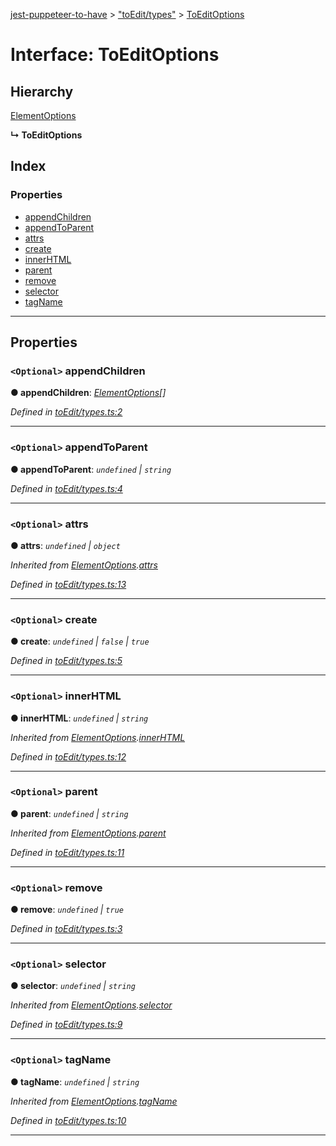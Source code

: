 [jest-puppeteer-to-have](../README.md) > ["toEdit/types"](../modules/_toedit_types_.md) > [ToEditOptions](../interfaces/_toedit_types_.toeditoptions.md)

# Interface: ToEditOptions

## Hierarchy

 [ElementOptions](_toedit_types_.elementoptions.md)

**↳ ToEditOptions**

## Index

### Properties

* [appendChildren](_toedit_types_.toeditoptions.md#appendchildren)
* [appendToParent](_toedit_types_.toeditoptions.md#appendtoparent)
* [attrs](_toedit_types_.toeditoptions.md#attrs)
* [create](_toedit_types_.toeditoptions.md#create)
* [innerHTML](_toedit_types_.toeditoptions.md#innerhtml)
* [parent](_toedit_types_.toeditoptions.md#parent)
* [remove](_toedit_types_.toeditoptions.md#remove)
* [selector](_toedit_types_.toeditoptions.md#selector)
* [tagName](_toedit_types_.toeditoptions.md#tagname)

---

## Properties

<a id="appendchildren"></a>

### `<Optional>` appendChildren

**● appendChildren**: *[ElementOptions](_toedit_types_.elementoptions.md)[]*

*Defined in [toEdit/types.ts:2](https://github.com/cancerberoSgx/jest-puppeteer-to-have/blob/a7ee247/src/toEdit/types.ts#L2)*

___
<a id="appendtoparent"></a>

### `<Optional>` appendToParent

**● appendToParent**: *`undefined` \| `string`*

*Defined in [toEdit/types.ts:4](https://github.com/cancerberoSgx/jest-puppeteer-to-have/blob/a7ee247/src/toEdit/types.ts#L4)*

___
<a id="attrs"></a>

### `<Optional>` attrs

**● attrs**: *`undefined` \| `object`*

*Inherited from [ElementOptions](_toedit_types_.elementoptions.md).[attrs](_toedit_types_.elementoptions.md#attrs)*

*Defined in [toEdit/types.ts:13](https://github.com/cancerberoSgx/jest-puppeteer-to-have/blob/a7ee247/src/toEdit/types.ts#L13)*

___
<a id="create"></a>

### `<Optional>` create

**● create**: *`undefined` \| `false` \| `true`*

*Defined in [toEdit/types.ts:5](https://github.com/cancerberoSgx/jest-puppeteer-to-have/blob/a7ee247/src/toEdit/types.ts#L5)*

___
<a id="innerhtml"></a>

### `<Optional>` innerHTML

**● innerHTML**: *`undefined` \| `string`*

*Inherited from [ElementOptions](_toedit_types_.elementoptions.md).[innerHTML](_toedit_types_.elementoptions.md#innerhtml)*

*Defined in [toEdit/types.ts:12](https://github.com/cancerberoSgx/jest-puppeteer-to-have/blob/a7ee247/src/toEdit/types.ts#L12)*

___
<a id="parent"></a>

### `<Optional>` parent

**● parent**: *`undefined` \| `string`*

*Inherited from [ElementOptions](_toedit_types_.elementoptions.md).[parent](_toedit_types_.elementoptions.md#parent)*

*Defined in [toEdit/types.ts:11](https://github.com/cancerberoSgx/jest-puppeteer-to-have/blob/a7ee247/src/toEdit/types.ts#L11)*

___
<a id="remove"></a>

### `<Optional>` remove

**● remove**: *`undefined` \| `true`*

*Defined in [toEdit/types.ts:3](https://github.com/cancerberoSgx/jest-puppeteer-to-have/blob/a7ee247/src/toEdit/types.ts#L3)*

___
<a id="selector"></a>

### `<Optional>` selector

**● selector**: *`undefined` \| `string`*

*Inherited from [ElementOptions](_toedit_types_.elementoptions.md).[selector](_toedit_types_.elementoptions.md#selector)*

*Defined in [toEdit/types.ts:9](https://github.com/cancerberoSgx/jest-puppeteer-to-have/blob/a7ee247/src/toEdit/types.ts#L9)*

___
<a id="tagname"></a>

### `<Optional>` tagName

**● tagName**: *`undefined` \| `string`*

*Inherited from [ElementOptions](_toedit_types_.elementoptions.md).[tagName](_toedit_types_.elementoptions.md#tagname)*

*Defined in [toEdit/types.ts:10](https://github.com/cancerberoSgx/jest-puppeteer-to-have/blob/a7ee247/src/toEdit/types.ts#L10)*

___

